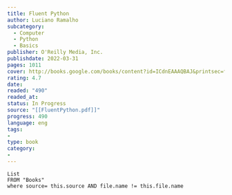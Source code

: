```yaml
---
title: Fluent Python
author: Luciano Ramalho
subcategory:
  - Computer
  - Python
  - Basics
publisher: O'Reilly Media, Inc.
publishdate: 2022-03-31
pages: 1011
cover: http://books.google.com/books/content?id=ICdnEAAAQBAJ&printsec=frontcover&img=1&zoom=1&edge=curl&source=gbs_api
rating: 4.7
date: 
readed: "490"
readed_at: 
status: In Progress
source: "[[FluentPython.pdf]]"
progress: 490
language: eng
tags:
- 
type: book
category: 
- 
---
```

```dataview
List 
FROM "Books"
where source= this.source AND file.name != this.file.name
```